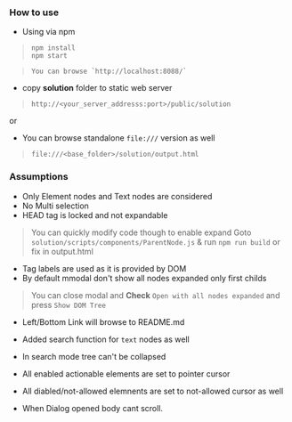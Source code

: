 ### How to use

* Using via npm
> ```
> npm install
> npm start

> ```
> You can browse `http://localhost:8088/`

* copy **solution** folder to static web server
> `http://<your_server_addresss:port>/public/solution`

or

*  You can browse standalone `file:///` version as well 
>   `file:///<base_folder>/solution/output.html`


### Assumptions 
* Only Element nodes and Text nodes are considered
* No Multi selection
* HEAD tag is locked and not expandable
> You can quickly modify code though to enable expand
> Goto `solution/scripts/components/ParentNode.js` & run ```npm run build```
> or fix in output.html 
* Tag labels are used as it is provided by DOM
* By default mmodal don't show all nodes expanded only first childs
> You can close modal and **Check** `Open with all nodes expanded` and press `Show DOM Tree`
* Left/Bottom Link will browse to README.md

* Added search function for `text` nodes as well
* In search mode tree can't be collapsed
* All enabled actionable elements are set to pointer cursor
* All diabled/not-allowed elemnents are set to not-allowed cursor as well
* When Dialog opened body cant scroll. 